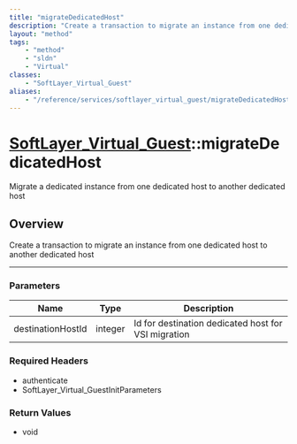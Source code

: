 ```yaml
---
title: "migrateDedicatedHost"
description: "Create a transaction to migrate an instance from one dedicated host to another dedicated host"
layout: "method"
tags:
    - "method"
    - "sldn"
    - "Virtual"
classes:
    - "SoftLayer_Virtual_Guest"
aliases:
    - "/reference/services/softlayer_virtual_guest/migrateDedicatedHost"
---
```

# [SoftLayer_Virtual_Guest](/reference/services/SoftLayer_Virtual_Guest)::migrateDedicatedHost


Migrate a dedicated instance from one dedicated host to another dedicated host 


## Overview 
Create a transaction to migrate an instance from one dedicated host to another dedicated host 

-----

### Parameters 
|Name | Type | Description |
| --- | --- | --- |
|destinationHostId| integer| Id for destination dedicated host for VSI migration|


### Required Headers
* authenticate
* SoftLayer_Virtual_GuestInitParameters


### Return Values
* void




